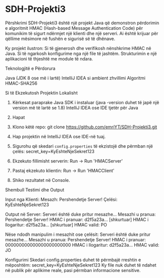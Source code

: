 # SDH-Projekti3
Përshkrimi
SDH-Projekti3 është një projekt Java që demonstron përdorimin e algoritmit HMAC (Hash-based Message Authentication Code) për komunikim të sigurt ndërmjet një klienti dhe një serveri. Ai është krijuar për qëllime mësimore në fushën e sigurisë së të dhënave.

Ky projekt ilustron:
Si të gjenerosh dhe verifikosh nënshkrime HMAC në Java.
Si të ngarkosh konfigurime nga një file të jashtëm.
Strukturimin e një aplikacioni të thjeshtë me module të ndara.

Teknologjitë e Përdorura

Java (JDK 8 ose më i lartë)
IntelliJ IDEA si ambient zhvillimi
Algoritmi HMAC-SHA256

Si të Ekzekutosh Projektin Lokalisht
1. Kërkesat paraprake
Java SDK i instaluar (java -version duhet të japë një version më të lartë se 1.8)
IntelliJ IDEA ose IDE tjetër për Java

2. Hapat
  1. Klono këtë repo:
   git clone https://github.com/emriYT/SDH-Projekti3.git

  2. Hap projektin në IntelliJ IDEA ose IDE-në tuaj.

  3. Sigurohu që skedari `config.properties` të ekzistojë dhe përmban një çelës:
   secret_key=KyEshteNjeSekret123

  4. Ekzekuto fillimisht serverin:
   Run -> Run 'HMACServer'

  5. Pastaj ekzekuto klientin:
   Run -> Run 'HMACClient'

  6. Shiko rezultatet në Console.

Shembull Testimi dhe Output

Input nga Klienti:
Mesazh: Pershendetje Server!
Çelësi: KyEshteNjeSekret123

Output në Server:
Serveri është duke pritur mesazhe...
Mesazhi u pranua: Pershendetje Server!
HMAC i pranuar: d2f5a23a... [shkurtuar]
HMAC i llogaritur: d2f5a23a... [shkurtuar]
HMAC valid: PO

Nëse ndodh manipulim i mesazhit ose çelësit:
Serveri është duke pritur mesazhe...
Mesazhi u pranua: Pershendetje Server!
HMAC i pranuar: 000000000000000000000000
HMAC i llogaritur: d2f5a23a...
HMAC valid: JO

Konfigurimi
Skedari config.properties duhet të përmbajë rreshtin e mëposhtëm:
secret_key=KyEshteNjeSekret123
Ky file nuk duhet të ndahet në publik për aplikime reale, pasi përmban informacione sensitive.
